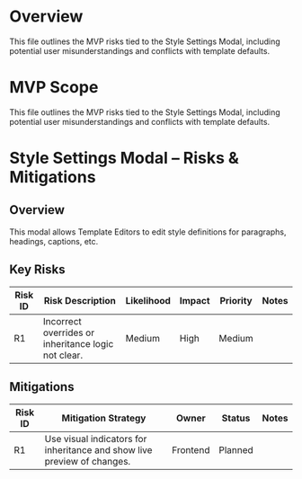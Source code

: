 # Overview

This file outlines the MVP risks tied to the Style Settings Modal, including potential user misunderstandings and conflicts with template defaults.

# MVP Scope

This file outlines the MVP risks tied to the Style Settings Modal, including potential user misunderstandings and conflicts with template defaults.

# Style Settings Modal – Risks & Mitigations

## Overview
This modal allows Template Editors to edit style definitions for paragraphs, headings, captions, etc.

## Key Risks

| Risk ID | Risk Description | Likelihood | Impact | Priority | Notes |
|---------|------------------|------------|--------|----------|-------|
| R1 | Incorrect overrides or inheritance logic not clear. | Medium | High | Medium |  |

## Mitigations

| Risk ID | Mitigation Strategy | Owner | Status | Notes |
|---------|----------------------|--------|--------|-------|
| R1 | Use visual indicators for inheritance and show live preview of changes. | Frontend | Planned |  |
